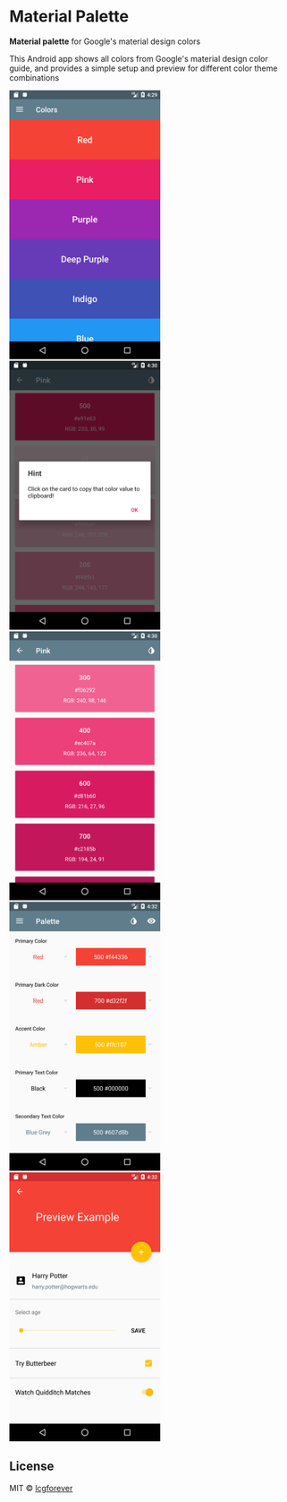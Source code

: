 # Material Palette

**Material palette** for Google's material design colors

This Android app shows all colors from Google's material design color guide, and provides a simple setup and preview for different color theme combinations


<img src="./screenshots/colors_screen.png" width="270" height="480"/> <img src="./screenshots/pink_with_hint.png" width="270" height="480"/> <img src="./screenshots/pink.png" width="270" height="480"/>
<img src="./screenshots/selector.png" width="270" height="480"/> <img src="./screenshots/preview.png" width="270" height="480"/>


## License
MIT © [lcgforever](https://github.com/lcgforever)

